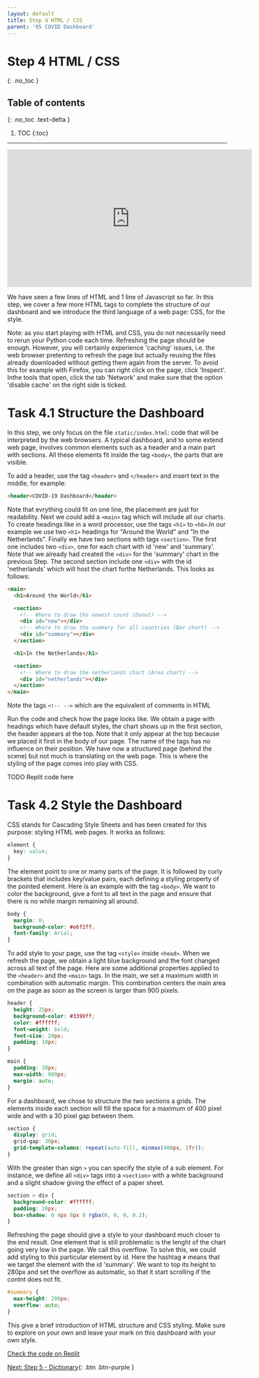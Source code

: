 ```yaml
---
layout: default
title: Step 4 HTML / CSS
parent: '05 COVID Dashboard'
---
```


# Step 4 HTML / CSS

{: .no_toc }

## Table of contents

{: .no_toc .text-delta }

1. TOC
{:toc}

---

<iframe width="560" height="315" src="https://www.youtube.com/embed/F8hQdtyRQaY" frameborder="0" allow="accelerometer; autoplay; clipboard-write; encrypted-media; gyroscope; picture-in-picture" allowfullscreen></iframe>

We have seen a few lines of HTML and 1 line of Javascript so far. In this step, we cover a few more HTML tags to complete the structure of our dashboard and we introduce the third language of a web page: CSS, for the style.

Note: as you start playing with HTML and CSS, you do not necessarily need to rerun your Python code each time. Refreshing the page should be enough. However, you will certainly experience 'caching' issues, i.e. the web browser pretenting to refresh the page but actually reusing the files already downloaded without getting them again from the server. To avoid this for example with Firefox, you can right click on the page, click 'Inspect'. Inthe tools that open, click the tab 'Network' and make sure that the option 'disable cache' on the right side is ticked.

# Task 4.1 Structure the Dashboard

In this step, we only focus on the file `static/index.html`: code that will be interpreted by the web browsers. A typical dashboard, and to some extend web page, involves common elements such as a header and a main part with sections. All these elements fit inside the tag `<body>`, the parts that are visible.

To add a header, use the tag `<header>` and `</header>` and insert text in the middle, for example:

```html
<header>COVID-19 Dashboard</header>
```

Note that evrything could fit on one line, the placement are just for readability. Next we could add a `<main>` tag which will include all our charts. To create headings like in a word processor, use the tags `<h1>` to `<h6>`.In our example we use two `<h1>` headings for "Around the World" and "In the Netherlands". Finally we have two sections with tags `<section>`. The first one includes two `<div>`, one for each chart with id 'new' and 'summary'. Note that we already had created the `<div>` for the 'summary' chart in the previous Step. The second section include one `<div>` with the id 'netherlands' which will host the chart forthe Netherlands. This looks as follows:

```html
<main>
  <h1>Around the World</h1>

  <section>
    <!-- Where to draw the newest count (Donut) -->
    <div id="new"></div>
    <!-- Where to draw the summary for all countries (Bar chart) -->
    <div id="summary"></div>
  </section>

  <h1>In the Netherlands</h1>

  <section>
    <!-- Where to draw the netherlands chart (Area chart) -->
    <div id="netherlands"></div>
  </section>
</main>
```

Note the tags `<!-- -->` which are the equivalent of comments in HTML

Run the code and check how the page looks like. We obtain a page with headings which have default styles, the chart shows up in the first section, the header appears at the top. Note that it only appear at the top because we placed it first in the body of our page. The name of the tags has no influence on their position. We have now a structured page (behind the scene) but not much is translating on the web page. This is where the styling of the page comes into play with CSS.

TODO Replit code here

# Task 4.2 Style the Dashboard

CSS stands for Cascading Style Sheets and has been created for this purpose: styling HTML web pages. It works as follows:

```css
element {
  key: value;
}
```

The element point to one or mamy parts of the page. It is followed by curly brackets that includes key/value pairs, each defining a styling property of the pointed element. Here is an example with the tag `<body>`. We want to color the background, give a font to all text in the page and ensure that there is no white margin remaining all around.

```css
body {
  margin: 0;
  background-color: #e6f2ff;
  font-family: Arial;
}
```

To add style to your page, use the tag `<style>` inside `<head>`. When we refresh the page, we obtain a light blue background and the font changed across all text of the page. Here are some additional properties applied to the `<header>` and the `<main>` tags. In the main, we set a maximum width in combination with automatic margin. This combination centers the main area on the page as soon as the screen is larger than 900 pixels.

```css
header {
  height: 25px;
  background-color: #3399ff;
  color: #ffffff;
  font-weight: bold;
  font-size: 20px;
  padding: 10px;
}

main {
  padding: 30px;
  max-width: 900px;
  margin: auto;
}
```

For a dashboard, we chose to structure the two sections a grids. The elements inside each section will fill the space for a maximum of 400 pixel wide and with a 30 pixel gap between them.

```css
section {
  display: grid;
  grid-gap: 30px;
  grid-template-columns: repeat(auto-fill, minmax(400px, 1fr));
}
```

With the greater than sign `>` you can specify the style of a sub element. For instance, we define all `<div>` tags into a `<section>` with a white background and a slight shadow giving the effect of a paper sheet.

```css
section > div {
  background-color: #ffffff;
  padding: 20px;
  box-shadow: 0 4px 8px 0 rgba(0, 0, 0, 0.2);
}
```

Refreshing the page should give a style to your dashboard much closer to the end result. One element that is still problematic is the lenght of the chart going very low in the page. We call this overflow. To solve this, we could add styling to this particular element by id. Here the hashtag `#` means that we target the element with the id 'summary'. We want to top its height to 280px and set the overflow as automatic, so that it start scrolling if the contnt does not fit.

```css
#summary {
  max-height: 280px;
  overflow: auto;
}
```

This give a brief introduction of HTML structure and CSS styling. Make sure to explore on your own and leave your mark on this dashboard with your own style.

[Check the code on Replit](https://repl.it/@IO1075/step4)

[Next: Step 5 - Dictionary]({{site.baseurl}}/assignments/05-covid-dashboard/step5){: .btn .btn-purple }
